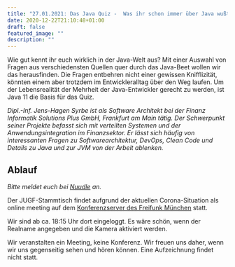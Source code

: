 ```yaml
---
title: "27.01.2021: Das Java Quiz -  Was ihr schon immer über Java wußtet, aber euch niemand fragen wollte."
date: 2020-12-22T21:10:48+01:00
draft: false
featured_image: ""
description: ""
---
```


Wie gut kennt ihr euch wirklich in der Java-Welt aus? Mit einer Auswahl von Fragen aus verschiedensten Quellen quer durch das Java-Beet wollen wir das herausfinden. Die Fragen entbehren nicht einer gewissen Knifflizität, könnten einem aber trotzdem im Entwickleralltag über den Weg laufen. Um der Lebensrealität der Mehrheit der Java-Entwickler gerecht zu werden, ist Java 11 die Basis für das Quiz.

_Dipl.-Inf. Jens-Hagen Syrbe ist als Software Architekt bei der Finanz Informatik Solutions Plus GmbH, Frankfurt am Main tätig. Der Schwerpunkt seiner Projekte befasst sich mit verteilten Systemen und der Anwendungsintegration im Finanzsektor. Er lässt sich häufig von interessanten Fragen zu Softwarearchitektur, DevOps, Clean Code und Details zu Java und zur JVM von der Arbeit ablenken._

## Ablauf

_Bitte meldet euch bei [Nuudle](https://nuudel.digitalcourage.de/Oo65E2Ep3ReaTepr) an._

Der JUGF-Stammtisch findet aufgrund der aktuellen Corona-Situation als online meeting auf dem [Konferenzserver des Freifunk München](https://meet.ffmuc.net/jugfmeeting) statt.

Wir sind ab ca. 18:15 Uhr dort eingeloggt. Es wäre schön, wenn der Realname angegeben und die Kamera aktiviert werden.

Wir veranstalten ein Meeting, keine Konferenz. Wir freuen uns daher, wenn wir uns gegenseitig sehen und hören können.
Eine Aufzeichnung findet nicht statt.